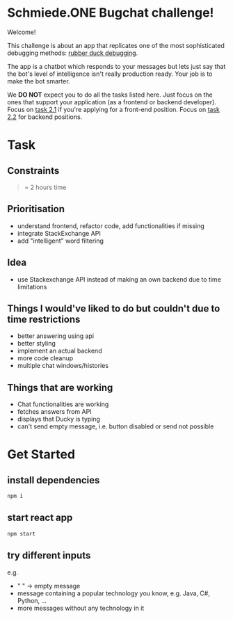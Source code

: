 # Schmiede.ONE Bugchat challenge!

Welcome!

This challenge is about an app that replicates one of the most sophisticated debugging methods: [rubber duck debugging](https://en.wikipedia.org/wiki/Rubber_duck_debugging).

The app is a chatbot which responds to your messages but lets just say that the bot's level of intelligence isn't really production ready. Your job is to make the bot smarter.

We **DO NOT** expect you to do all the tasks listed here. Just focus on the ones that support your application (as a frontend or backend developer).
Focus on [task 2.1](#Tasks) if you're applying for a front-end position. Focus on [task 2.2](#Tasks) for backend positions.

# Task

## Constraints

>= 2 hours time 

## Prioritisation

- understand frontend, refactor code, add functionalities if missing
- integrate StackExchange API
- add "intelligent" word filtering

## Idea

- use Stackexchange API instead of making an own backend due to time limitations

## Things I would've liked to do but couldn't due to time restrictions

- better answering using api
- better styling
- implement an actual backend
- more code cleanup
- multiple chat windows/histories

## Things that are working

- Chat functionalities are working
- fetches answers from API
- displays that Ducky is typing
- can't send empty message, i.e. button disabled or send not possible

# Get Started

## install dependencies

  ```sh
  npm i
  ```

## start react app

  ```sh
  npm start
  ```

## try different inputs

e.g.

- " " -> empty message
- message containing a popular technology you know, e.g. Java, C#, Python, ...
- more messages without any technology in it
